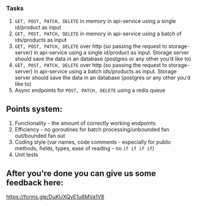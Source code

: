 ### Tasks
1. `GET, POST, PATCH, DELETE` in memory in api-service using a single id/product as input
2. `GET, POST, PATCH, DELETE` in memory in api-service using a batch of ids/products as input
3. `GET, POST, PATCH, DELETE` over http (so passing the request to storage-server) in api-service using a single id/product as input. Storage server should save the data in an database (postgres or any other you’d like to)
4. `GET, POST, PATCH, DELETE` over http (so passing the request to storage-server) in api-service using a batch ids/products as input. Storage server should save the data in an database (postgres or any other you’d like to)
5. Async endpoints for `POST, PATCH, DELETE` using a redis queue

## Points system:
1. Functionality - the amount of correctly working endpoints
2. Efficiency - no goroutines for batch processing/unbounded fan out/bounded fan out
3. Coding style (var names, code comments - especially for public methods, fields, types, ease of reading - no `if if if if`)
4. Unit tests

## After you're done you can give us some feedback here:
https://forms.gle/DuKUXQyE1u6MVa1V8
